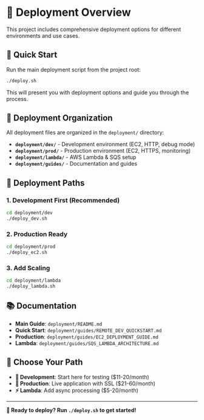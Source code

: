 # 🚀 Deployment Overview

This project includes comprehensive deployment options for different environments and use cases.

## 🎯 **Quick Start**

Run the main deployment script from the project root:

```bash
./deploy.sh
```

This will present you with deployment options and guide you through the process.

## 📁 **Deployment Organization**

All deployment files are organized in the `deployment/` directory:

- **`deployment/dev/`** - Development environment (EC2, HTTP, debug mode)
- **`deployment/prod/`** - Production environment (EC2, HTTPS, monitoring)
- **`deployment/lambda/`** - AWS Lambda & SQS setup
- **`deployment/guides/`** - Documentation and guides

## 🚀 **Deployment Paths**

### **1. Development First (Recommended)**
```bash
cd deployment/dev
./deploy_dev.sh
```

### **2. Production Ready**
```bash
cd deployment/prod
./deploy_ec2.sh
```

### **3. Add Scaling**
```bash
cd deployment/lambda
./deploy_lambda.sh
```

## 📚 **Documentation**

- **Main Guide**: `deployment/README.md`
- **Quick Start**: `deployment/guides/REMOTE_DEV_QUICKSTART.md`
- **Production**: `deployment/guides/EC2_DEPLOYMENT_GUIDE.md`
- **Lambda**: `deployment/guides/SQS_LAMBDA_ARCHITECTURE.md`

## 🎯 **Choose Your Path**

- **🧪 Development**: Start here for testing ($11-20/month)
- **🚀 Production**: Live application with SSL ($21-60/month)
- **⚡ Lambda**: Add async processing ($5-20/month)

---

**🚀 Ready to deploy? Run `./deploy.sh` to get started!**
